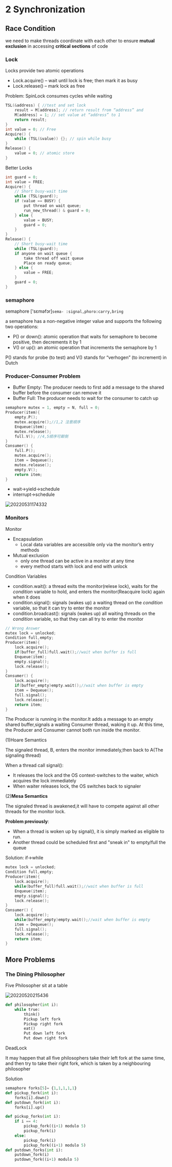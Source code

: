 # 2 Synchronization
## Race Condition

we need to make threads coordinate with each other to ensure **mutual exclusion** in accessing **critical sections** of code

### Lock

Locks provide two atomic operations

- Lock.acquire() – wait until lock is free; then mark it as busy
- Lock.release() – mark lock as free

Problem: SpinLock consumes cycles while waiting

```cpp
TSL(&address) { //test and set lock 
    result = M[address]; // return result from “address” and
    M[address] = 1; // set value at “address” to 1
    return result;
}
int value = 0; // Free
Acquire() {
    while (TSL(&value)) {}; // spin while busy
}
Release() {
    value = 0; // atomic store
}
```

Better Locks

```cpp
int guard = 0;
int value = FREE;
Acquire() {
    // Short busy-wait time
    while (TSL(guard));
    if (value == BUSY) {
        put thread on wait queue;
        run_new_thread() & guard = 0;
    } else {
        value = BUSY;
        guard = 0;
    }
}
Release() {
    // Short busy-wait time
    while (TSL(guard));
    if anyone on wait queue {
        take thread off wait queue
        Place on ready queue;
    } else {
        value = FREE;
    }
    guard = 0;
}
```

### semaphore

semaphore ['sɛməfɔr]`sema- :signal,phoro:carry,bring`

a semaphore has a non-negative integer value and supports the following two operations:
- P() or down(): atomic operation that waits for semaphore to become positive, then decrements it by 1
- V() or up(): an atomic operation that increments the semaphore by 1

P() stands for probe (to test) and V() stands for “verhogen” (to increment) in Dutch

### Producer-Consumer Problem

- Buffer Empty: The producer needs to first add a message to the shared buffer before the consumer can remove it
- Buffer Full: The producer needs to wait for the consumer to catch up

```cpp
semaphore mutex = 1, empty = N, full = 0;
Producer(item){
    empty.P();
    mutex.acquire();//1,2 注意顺序
    Enqueue(item);
    mutex.release();
    full.V(); //4,5顺序可颠倒
}
Consumer() {
    full.P();
    mutex.acquire();
    item = Dequeue();
    mutex.release();
    empty.V();
    return item;
}
```

- wait->yield->schedule
- interrupt->schedule

![20220531174332](https://raw.githubusercontent.com/zxc2012/image/main/20220531174332.png)

### Monitors

Monitor
- Encapsulation
    - Local data variables are accessible only via the monitor’s entry methods
- Mutual exclusion
    - only one thread can be active in a monitor at any time
    - every method starts with lock and end with unlock

Condition Variables
- condition.wait(): a thread exits the monitor(relese lock), waits for the *condition* variable to hold, and enters the monitor(Reacquire lock) again when it does
- condition.signal(): signals (wakes up) a waiting thread on the *condition* variable, so that it can try to enter the monitor
- condition.broadcast(): signals (wakes up) all waiting threads on the *condition* variable, so that they can all try to enter the monitor

```cpp
// Wrong Answer
mutex lock = unlocked;
Condition full,empty;
Producer(item){
    lock.acquire();
    if(buffer_full)full.wait();//wait when buffer is full
    Enqueue(item);
    empty.signal();
    lock.release();
}
Consumer() {
    lock.acquire();
    if(buffer_empty)empty.wait();//wait when buffer is empty
    item = Dequeue();
    full.signal();
    lock.release();
    return item;
}
```

The Producer is running in the monitor.It adds a message to an empty shared buffer,signals a waiting Consumer thread, waking it up. At this time, the Producer and Consumer cannot both run inside the monitor.

(1)Hoare Semantics

The signaled thread, B, enters the monitor immediately,then back to A(The signaling thread)

When a thread call signal():
- It releases the lock and the OS context-switches to the waiter, which acquires the
lock immediately
- When waiter releases lock, the OS switches back to signaler

(2)**Mesa Semantics**

The signaled thread is awakened,it will have to compete against all other threads for the monitor lock.

**Problem previously**: 

- When a thread is woken up by signal(), it is simply marked as eligible to run. 
- Another thread could be scheduled first and "sneak in" to empty/full the queue

Solution: if->while

```cpp
mutex lock = unlocked;
Condition full,empty;
Producer(item){
    lock.acquire();
    while(buffer_full)full.wait();//wait when buffer is full
    Enqueue(item);
    empty.signal();
    lock.release();
}
Consumer() {
    lock.acquire();
    while(buffer_empty)empty.wait();//wait when buffer is empty
    item = Dequeue();
    full.signal();
    lock.release();
    return item;
}
```

## More Problems
### The Dining Philosopher

Five Philosopher sit at a table

![20220520215436](https://raw.githubusercontent.com/zxc2012/image/main/20220520215436.png)

```python
def philosopher(int i):
    while true:
        think()
        Pickup left fork
        Pickup right fork
        eat()
        Put down left fork
        Put down right fork
```

DeadLock

It may happen that all five philosophers take their left fork at the same time, and then try to take
their right fork, which is taken by a neighbouring philosopher

Solution

```python
semaphore forks[5]= {1,1,1,1,1}
def pickup_fork(int i):
    forks[i].down()
def putdown_fork(int i):
    forks[i].up()

def pickup_forks(int i):
    if i == 4:
        pickup_fork((i+1) modulo 5)
        pickup_fork(i)
    else:
        pickup_fork(i)
        pickup_fork((i+1) modulo 5)
def putdown_forks(int i):
    putdown_fork(i)
    putdown_fork((i+1) modulo 5)
```